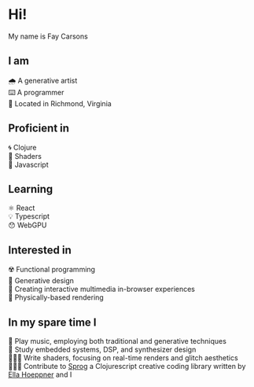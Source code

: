 # Hi!
My name is Fay Carsons <br>

## I am
🌧 A generative artist <br> 
⌨️ A programmer <br>
🏰 Located in Richmond, Virginia <br>

## Proficient in 
🌀 Clojure <br>
🎨 Shaders <br>
📲 Javascript <br>

## Learning
⚛️ React <br>
💡 Typescript <br>
😯 WebGPU <br>

## Interested in
☢️ Functional programming <br>
🌷 Generative design <br>
🧩 Creating interactive multimedia in-browser experiences <br>
📸 Physically-based rendering <br>

## In my spare time I
🎹 Play music, employing both traditional and generative techniques <br>
🔋 Study embedded systems, DSP, and synthesizer design <br>
👩🏻‍🎨 Write shaders, focusing on real-time renders and glitch aesthetics <br>
👩🏻‍💻 Contribute to [Sprog](https://github.com/Ella-Hoeppner/sprog) a Clojurescript creative coding library written by [Ella Hoeppner](https://github.com/Ella-Hoeppner) and I

